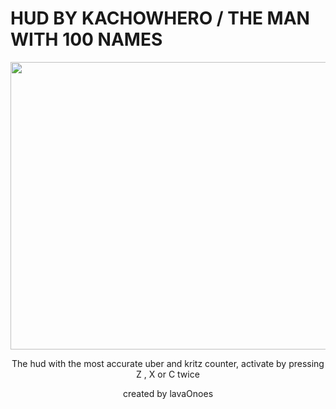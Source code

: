 # HUD BY KACHOWHERO / THE MAN WITH 100 NAMES

<p align="center">
    <img width="782" height="460" src="https://i.imgur.com/VNqseiA.png">
</p>

<p align="center">
    The hud with the most accurate uber and kritz counter, activate by pressing Z , X or C twice
</p>
<p align="center">
    created by lavaOnoes
</p>

